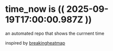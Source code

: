 # time_now is (( 2025-09-19T17:00:00.987Z ))

an automated repo that shows the currnent time

inspired by [breakingheatmap](https://github.com/breakingheatmap/breakingheatmap)
